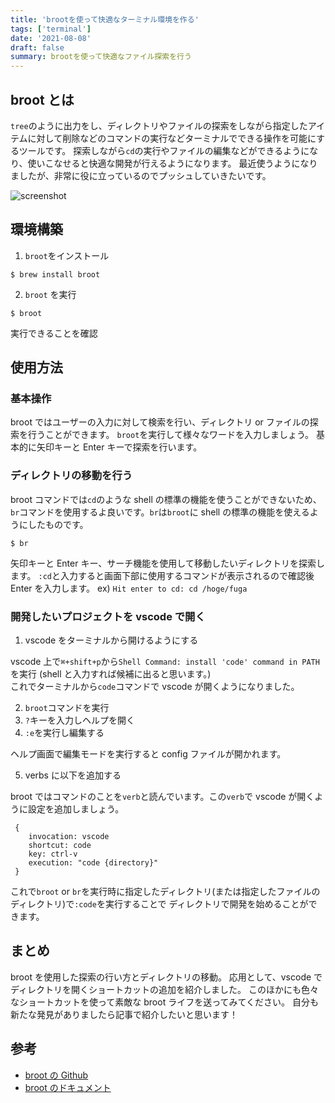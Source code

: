 ```yaml
---
title: 'brootを使って快適なターミナル環境を作る'
tags: ['terminal']
date: '2021-08-08'
draft: false
summary: brootを使って快適なファイル探索を行う
---
```


## broot とは

`tree`のように出力をし、ディレクトリやファイルの探索をしながら指定したアイテムに対して削除などのコマンドの実行などターミナルでできる操作を可能にするツールです。
探索しながら`cd`の実行やファイルの編集などができるようになり、使いこなせると快適な開発が行えるようになります。
最近使うようになりましたが、非常に役に立っているのでプッシュしていきたいです。

![screenshot](https://watakumi-blog.s3.ap-northeast-1.amazonaws.com/broot-screenshot.png)

## 環境構築

1. `broot`をインストール

```
$ brew install broot
```

2. `broot` を実行

```
$ broot
```

実行できることを確認

## 使用方法

### 基本操作

broot ではユーザーの入力に対して検索を行い、ディレクトリ or ファイルの探索を行うことができます。
`broot`を実行して様々なワードを入力しましょう。
基本的に矢印キーと Enter キーで探索を行います。

### ディレクトリの移動を行う

broot コマンドでは`cd`のような shell の標準の機能を使うことができないため、
`br`コマンドを使用するよ良いです。`br`は`broot`に shell の標準の機能を使えるようにしたものです。

```
$ br
```

矢印キーと Enter キー、サーチ機能を使用して移動したいディレクトリを探索します。
`:cd`と入力すると画面下部に使用するコマンドが表示されるので確認後 Enter を入力します。
ex) `Hit enter to cd: cd /hoge/fuga`

### 開発したいプロジェクトを vscode で開く

1. vscode をターミナルから開けるようにする

vscode 上で`⌘+shift+p`から`Shell Command: install 'code' command in PATH`を実行
(shell と入力すれば候補に出ると思います。) <br>
これでターミナルから`code`コマンドで vscode が開くようになりました。

2. `broot`コマンドを実行
3. `?`キーを入力しヘルプを開く
4. `:e`を実行し編集する

ヘルプ画面で編集モードを実行すると config ファイルが開かれます。

5. verbs に以下を追加する

broot ではコマンドのことを`verb`と読んでいます。この`verb`で vscode が開くように設定を追加しましょう。

```hjson
 {
    invocation: vscode
    shortcut: code
    key: ctrl-v
    execution: "code {directory}"
 }
```

これで`broot` or `br`を実行時に指定したディレクトリ(または指定したファイルのディレクトリ)で`:code`を実行することで
ディレクトリで開発を始めることができます。

## まとめ

broot を使用した探索の行い方とディレクトリの移動。
応用として、vscode でディレクトリを開くショートカットの追加を紹介しました。
このほかにも色々なショートカットを使って素敵な broot ライフを送ってみてください。
自分も新たな発見がありましたら記事で紹介したいと思います！

## 参考

- [broot の Github](https://github.com/Canop/broot)
- [broot のドキュメント](https://dystroy.org/broot/)
